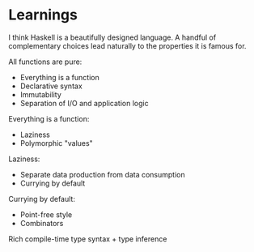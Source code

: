 # Learnings

I think Haskell is a beautifully designed language.
A handful of complementary choices lead naturally to the properties it is famous for.

All functions are pure:
- Everything is a function
- Declarative syntax
- Immutability
- Separation of I/O and application logic

Everything is a function:
- Laziness
- Polymorphic "values"

Laziness:
- Separate data production from data consumption
- Currying by default

Currying by default:
- Point-free style
- Combinators

Rich compile-time type syntax + type inference